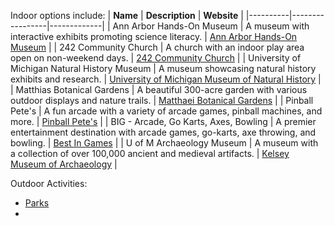 Indoor options include:
| **Name** | **Description** | **Website** |
|----------|-----------------|-------------|
| Ann Arbor Hands-On Museum | A museum with interactive exhibits promoting science literacy. | [Ann Arbor Hands-On Museum](https://discoverscienceandnature.org/) |
| 242 Community Church | A church with an indoor play area open on non-weekend days. | [242 Community Church](https://242community.com/) |
| University of Michigan Natural History Museum | A museum showcasing natural history exhibits and research. | [University of Michigan Museum of Natural History](https://lsa.umich.edu/ummnh/) |
| Matthias Botanical Gardens | A beautiful 300-acre garden with various outdoor displays and nature trails. | [Matthaei Botanical Gardens](https://mbgna.umich.edu/) |
| Pinball Pete's | A fun arcade with a variety of arcade games, pinball machines, and more. | [Pinball Pete's](https://www.pinballpetes.org/) |
| BIG - Arcade, Go Karts, Axes, Bowling | A premier entertainment destination with arcade games, go-karts, axe throwing, and bowling. | [Best In Games](https://bestingames.com/) |
| U of M Archaeology Museum | A museum with a collection of over 100,000 ancient and medieval artifacts. | [Kelsey Museum of Archaeology](https://lsa.umich.edu/kelsey/) |


Outdoor Activities:
- [Parks](https://www.a2gov.org/departments/Parks-Recreation/parks-places/Pages/default.aspx)
- 
